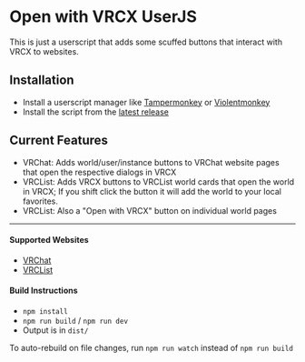 # Open with VRCX UserJS

This is just a userscript that adds some scuffed buttons that interact with VRCX to websites.

## Installation
- Install a userscript manager like [Tampermonkey](https://www.tampermonkey.net/) or [Violentmonkey](https://violentmonkey.github.io/)
- Install the script from the [latest release](https://github.com/GroovyTeacup/OpenWithVRCX.user.js/releases/latest/download/openWithVRCX.user.js)

## Current Features
- VRChat: Adds world/user/instance buttons to VRChat website pages that open the respective dialogs in VRCX
- VRCList: Adds VRCX buttons to VRCList world cards that open the world in VRCX; If you shift click the button it will add the world to your local favorites.
- VRCList: Also a "Open with VRCX" button on individual world pages

---

#### Supported Websites
- [VRChat](https://vrchat.com/)
- [VRCList](https://vrclist.com/)

#### Build Instructions
- `npm install`
- `npm run build` / `npm run dev`
- Output is in `dist/`

To auto-rebuild on file changes, run `npm run watch` instead of `npm run build`